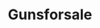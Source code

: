 ---
title: Gunsforsale
crosslinks:
- gundeals
- ak47
- VAGuns
- guns
- ar15
- USPmasterrace
- ARGuns
- WA_guns
- GunPorn
- czscorpion
- longrange
- Walther
- weekendgunnit
- HoustonClassifieds
- fakeid
- reloading
- austinguns
- causeWhyNotMate
- TANFOGLIO
- saiga
---